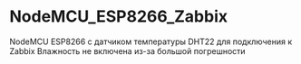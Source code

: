 # NodeMCU_ESP8266_Zabbix

NodeMCU ESP8266 с датчиком температуры DHT22 для подключения к Zabbix 
Влажность не включена из-за большой погрешности 
